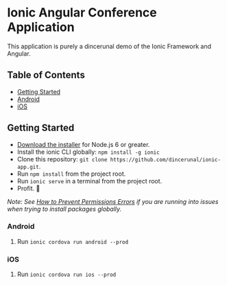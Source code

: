 # Ionic Angular Conference Application

This application is purely a dincerunal demo of the Ionic Framework and Angular.

## Table of Contents
- [Getting Started](#getting-started)
- [Android](#android)
- [iOS](#ios)


## Getting Started

* [Download the installer](https://nodejs.org/) for Node.js 6 or greater.
* Install the ionic CLI globally: `npm install -g ionic`
* Clone this repository: `git clone https://github.com/dincerunal/ionic-app.git`.
* Run `npm install` from the project root.
* Run `ionic serve` in a terminal from the project root.
* Profit. :tada:

_Note: See [How to Prevent Permissions Errors](https://docs.npmjs.com/getting-started/fixing-npm-permissions) if you are running into issues when trying to install packages globally._



### Android

1. Run `ionic cordova run android --prod`

### iOS

1. Run `ionic cordova run ios --prod`
